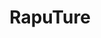 ---
agency: Service Innovation Lab
title: RapuTure
excerpt: Explore how coded rules from our legislation as code work connect with each other at www.rules.nz
redirect_to:
  - https://github.com/ServiceInnovationLab/RapuTure
external_url: https://github.com/ServiceInnovationLab/RapuTure
external_link_title: GitHub
---
